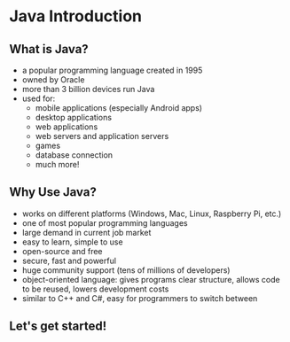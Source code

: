 # Java Introduction

## What is Java?

- a popular programming language created in 1995
- owned by Oracle
- more than 3 billion devices run Java
- used for:
  - mobile applications (especially Android apps)
  - desktop applications
  - web applications
  - web servers and application servers
  - games
  - database connection
  - much more!

## Why Use Java?

- works on different platforms (Windows, Mac, Linux, Raspberry Pi, etc.)
- one of most popular programming languages
- large demand in current job market
- easy to learn, simple to use
- open-source and free
- secure, fast and powerful
- huge community support (tens of millions of developers)
- object-oriented language: gives programs clear structure, allows code to be reused, lowers development costs
- similar to C++ and C#, easy for programmers to switch between

## Let's get started!